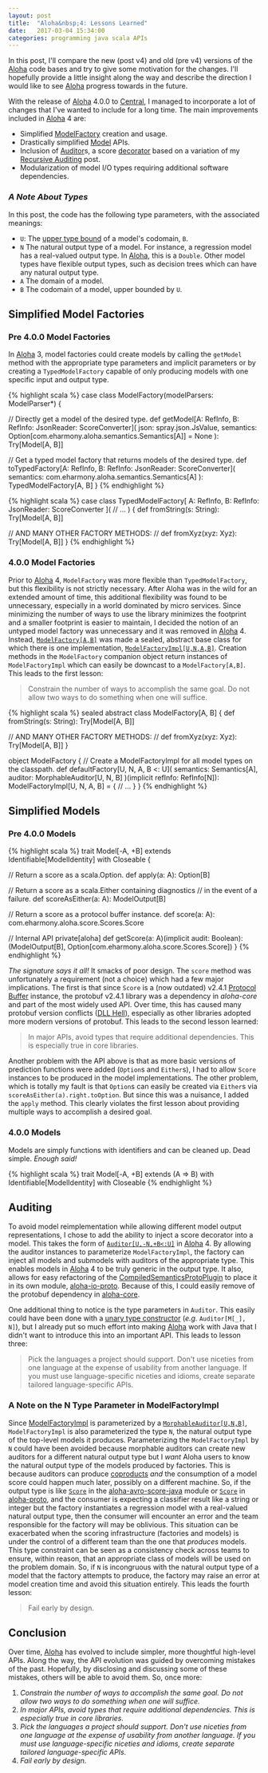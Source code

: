 ```yaml
---
layout: post
title:  "Aloha&nbsp;4: Lessons Learned"
date:   2017-03-04 15:34:00
categories: programming java scala APIs
---
```


In this post, I'll compare the new (post v4) and old (pre v4) versions of the
[Aloha](https://github.com/eharmony/aloha) code bases and try to give some
motivation for the changes.  I'll hopefully provide a little insight along the
way and describe the direction I would like to see
[Aloha](https://github.com/eharmony/aloha) progress towards in the future.

With the release of [Aloha](https://github.com/eharmony/aloha) 4.0.0 to  [Central](https://search.maven.org/#search%7Cga%7C1%7Cg%3A%22com.eharmony%22%20AND%20v%3A%224.0.0%22), I managed to incorporate a lot of changes that I've wanted to include
for a long time.  The main improvements included in
[Aloha](https://github.com/eharmony/aloha) 4 are:

- Simplified [ModelFactory](https://github.com/eHarmony/aloha/blob/master/aloha-core/src/main/scala/com/eharmony/aloha/factory/ModelFactory.scala) creation and usage.
- Drastically simplified [Model](https://github.com/eHarmony/aloha/blob/master/aloha-core/src/main/scala/com/eharmony/aloha/models/Model.scala) APIs.
- Inclusion of [Auditor](https://github.com/eHarmony/aloha/blob/master/aloha-core/src/main/scala/com/eharmony/aloha/audit/Auditor.scala)s, a score [decorator](https://www.gofpatterns.com/structural-design-patterns/structural-patterns/decorator-pattern.php) based on a variation of my [Recursive Auditing](http://deaktator.github.io/2015/08/01/recursive-auditing/) post.
- Modularization of model I/O types requiring additional software dependencies.

### *A Note About Types*

In this post, the code has the following type parameters, with the associated
meanings:

- `U`: The [upper type bound](http://docs.scala-lang.org/tutorials/tour/upper-type-bounds.html)  of a model's codomain, `B`.
- `N` The natural output type of a model.  For instance, a regression model has a real-valued output type.  In [Aloha](https://github.com/eharmony/aloha), this is a `Double`.  Other model types have flexible output types, such as decision trees which can have any natural output type.
- `A` The domain of a model.
- `B` The codomain of a model, upper bounded by `U`.

## Simplified Model Factories

### Pre 4.0.0 Model Factories

In [Aloha](https://github.com/eharmony/aloha) 3, model factories could create
models by calling the `getModel` method with the appropriate type parameters and
implicit parameters or by creating a `TypedModelFactory` capable of only
producing models with one specific input and output type.  

{% highlight scala %}
case class ModelFactory(modelParsers: ModelParser*) {

  // Directly get a model of the desired type.
  def getModel[A: RefInfo, B: RefInfo: JsonReader: ScoreConverter](
      json: spray.json.JsValue,
      semantics: Option[com.eharmony.aloha.semantics.Semantics[A]] = None
  ): Try[Model[A, B]]

  // Get a typed model factory that returns models of the desired type.
  def toTypedFactory[A: RefInfo, B: RefInfo: JsonReader: ScoreConverter](
      semantics: com.eharmony.aloha.semantics.Semantics[A]
  ): TypedModelFactory[A, B]
}
{% endhighlight %}

{% highlight scala %}
case class TypedModelFactory[
  A: RefInfo,
  B: RefInfo: JsonReader: ScoreConverter
]( // ...
) {
  def fromString(s: String): Try[Model[A, B]]

  // AND MANY OTHER FACTORY METHODS:
  // def fromXyz(xyz: Xyz): Try[Model[A, B]]
}
{% endhighlight %}

### 4.0.0 Model Factories

Prior to [Aloha](https://github.com/eharmony/aloha) 4, `ModelFactory` was
more flexible than `TypedModelFactory`, but this flexibility is not strictly
necessary.  After Aloha was in the wild for an extended amount of time, this
additional flexibility was found to be unnecessary, especially in a world
dominated by micro services.  Since minimizing the number of ways to use the library
minimizes the footprint and a smaller footprint is easier to maintain, I decided
the notion of an untyped model factory was unnecessary and it was removed in
[Aloha](https://github.com/eharmony/aloha) 4.  Instead,
[`ModelFactory[A,B]`](https://github.com/eHarmony/aloha/blob/master/aloha-core/src/main/scala/com/eharmony/aloha/factory/ModelFactory.scala)
was made a sealed, abstract base class for which there is one implementation,
[`ModelFactoryImpl[U,N,A,B]`](https://github.com/eHarmony/aloha/blob/master/aloha-core/src/main/scala/com/eharmony/aloha/factory/ModelFactory.scala).
Creation methods in the `ModelFactory` companion object return instances of
`ModelFactoryImpl` which can easily be downcast to a `ModelFactory[A,B]`.  This
leads to the first lesson:

> Constrain the number of ways to accomplish the same goal.  Do not allow two
> ways to do something when one will suffice.

{% highlight scala %}
sealed abstract class ModelFactory[A, B] {
  def fromString(s: String): Try[Model[A, B]]

  // AND MANY OTHER FACTORY METHODS:
  // def fromXyz(xyz: Xyz): Try[Model[A, B]]
}

object ModelFactory {
  // Create a ModelFactoryImpl for all model types on the classpath.
  def defaultFactory[U, N, A, B <: U](
      semantics: Semantics[A],
      auditor: MorphableAuditor[U, N, B]
  )(implicit refInfo: RefInfo[N]): ModelFactoryImpl[U, N, A, B] = {
    // ...
  }
}
{% endhighlight %}

## Simplified Models

### Pre 4.0.0 Models

{% highlight scala %}
trait Model[-A, +B]
extends Identifiable[ModelIdentity]
   with Closeable {

  // Return a score as a scala.Option.
  def apply(a: A): Option[B]

  // Return a score as a scala.Either containing diagnostics
  // in the event of a failure.
  def scoreAsEither(a: A): ModelOutput[B]

  // Return a score as a protocol buffer instance.
  def score(a: A): com.eharmony.aloha.score.Scores.Score

  // Internal API
  private[aloha] def getScore(a: A)(implicit audit: Boolean):
    (ModelOutput[B], Option[com.eharmony.aloha.score.Scores.Score])
}
{% endhighlight %}

*The signature says it all!*  It smacks of poor design.  The `score` method was
unfortunately a requirement (not a choice) which had a few major implications.
The first is that since `Score` is a (now outdated) v2.4.1
[Protocol Buffer](https://developers.google.com/protocol-buffers/) instance,
the protobuf v2.4.1 library was a dependency in *aloha-core* and part of the
most widely used API.  Over time, this has caused many protobuf version conflicts
\([DLL Hell](https://en.wikipedia.org/wiki/DLL_Hell)\), especially as other
libraries adopted more modern versions of protobuf.  This leads to the second
lesson learned:

> In major APIs, avoid types that require additional dependencies.  This is
> especially true in core libraries.

Another problem with the API above is that as more basic versions of prediction
functions were added (`Option`s and `Either`s), I had to allow `Score` instances
to be produced in the model implementations.  The other problem, which is
totally my fault is that `Option`s can easily be created via `Either`s via
`scoreAsEither(a).right.toOption`.  But since this was a nuisance, I added the
`apply` method.  This clearly violates the first lesson about providing
multiple ways to accomplish a desired goal.

### 4.0.0 Models

Models are simply functions with identifiers and can be cleaned up.  Dead simple.
*Enough said!*

{% highlight scala %}
trait Model[-A, +B]
extends (A => B)
   with Identifiable[ModelIdentity]
   with Closeable
{% endhighlight %}

## Auditing

To avoid model reimplementation while allowing different model output
representations, I chose to add the ability to inject a score decorator into
a model.  This takes the form of [`Auditor[U,-N,+B<:U]`](https://github.com/eHarmony/aloha/blob/master/aloha-core/src/main/scala/com/eharmony/aloha/audit/Auditor.scala) in [Aloha](https://github.com/eHarmony/aloha) 4.
By allowing the auditor instances to parameterize `ModelFactoryImpl`, the
factory can inject all models and submodels with auditors of the appropriate
type.  This enables models in [Aloha](https://github.com/eHarmony/aloha) 4 to be
truly generic in the output type.  It also, allows for easy refactoring of the
[CompiledSemanticsProtoPlugin](https://github.com/eHarmony/aloha/blob/master/aloha-io-proto/src/main/scala/com/eharmony/aloha/semantics/compiled/plugin/proto/CompiledSemanticsProtoPlugin.scala)
to place it in its own module,
[aloha-io-proto](https://github.com/eHarmony/aloha/tree/master/aloha-io-proto).
Because of this, I could easily remove of the protobuf dependency in
[aloha-core](https://github.com/eHarmony/aloha/tree/master/aloha-core).

One additional thing to notice is the type parameters in `Auditor`.  This easily
could have been done with a
[unary type constructor](https://en.wikipedia.org/wiki/Kind_(type_theory)#Examples)
(*e.g.* `Auditor[M[_], N]`), but I already put so much effort into making
[Aloha](https://github.com/eHarmony/aloha) work with Java that I didn't want to
introduce this into an important API.  This leads to lesson three:

> Pick the languages a project should support.  Don't use niceties from
> one language at the expense of usability from another language.  If you must
> use language-specific niceties and idioms, create separate tailored
> language-specific APIs.

### A Note on the N Type Parameter in ModelFactoryImpl

Since [ModelFactoryImpl](https://github.com/eHarmony/aloha/blob/master/aloha-core/src/main/scala/com/eharmony/aloha/factory/ModelFactory.scala)
is parameterized by a
[`MorphableAuditor[U,N,B]`](https://github.com/eHarmony/aloha/blob/master/aloha-core/src/main/scala/com/eharmony/aloha/audit/MorphableAuditor.scala), `ModelFactoryImpl` is also
parameterized the type `N`, the natural output type of the top-level models it produces.
Parameterizing the `ModelFactoryImpl` by `N` could have been avoided because
morphable auditors can create new auditors for a different natural output type
but I *want* Aloha users to know the natural output type of the models produced
by factories.  This is because auditors can produce [coproducts](https://en.wikipedia.org/wiki/Coproduct) *and* the consumption of a
model score could happen much later, possibly on a different machine.  So,
if the output type is like [`Score`](https://github.com/eHarmony/aloha/blob/master/aloha-avro-score-java/src/main/resources/com/eharmony/aloha/audit/impl/avro/aloha_avro_score.avdl) in the
[aloha-avro-score-java](https://github.com/eHarmony/aloha/tree/master/aloha-avro-score-java)
module or [`Score`](https://github.com/eHarmony/aloha-proto/blob/master/src/main/proto/com.eharmony.aloha.score.Scores.proto) in [aloha-proto](https://github.com/eHarmony/aloha-proto),
and the consumer is expecting a classifier result like a string or
integer but the factory instantiates a regression model with a real-valued
natural output type, then the consumer will encounter an error and the team
responsible for the factory will may be oblivious.  This situation can be
exacerbated when the scoring infrastructure (factories and models) is under the
control of a different team than the one that *produces* models.  This type
constraint can be seen as a consistency check across teams to ensure, within
reason, that an appropriate class of models will be used on the problem domain.
So, if `N` is incongruous with the natural output type of a model that the factory
attempts to produce, the factory may raise an error at model creation time and
avoid this situation entirely.  This leads the fourth lesson:

> Fail early by design.

## Conclusion

Over time, [Aloha](https://github.com/eharmony/aloha) has evolved to include
simpler, more thoughtful high-level APIs.  Along the way, the API evolution was
guided by overcoming mistakes of the past.  Hopefully, by disclosing and
discussing some of these mistakes, others will be able to avoid them.  So, once
more:

1. *Constrain the number of ways to accomplish the same goal.  Do not allow two ways to do something when one will suffice.*
1. *In major APIs, avoid types that require additional dependencies.  This is especially true in core libraries.*
1. *Pick the languages a project should support.  Don't use niceties from one language at the expense of usability from another language.  If you must use language-specific niceties and idioms, create separate tailored language-specific APIs.*
1. *Fail early by design.*
